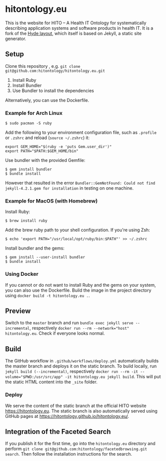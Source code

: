 # hitontology.eu

This is the website for HITO – A Health IT Ontology for systematically describing application systems and software products in health IT.
It is a fork of the [Hyde layout](https://github.com/poole/hyde), which itself is based on Jekyll, a static site generator.

## Setup
Clone this repository , e.g. `git clone git@github.com:hitontology/hitontology.eu.git`

1. Install Ruby
2. Install Bundler
3. Use Bundler to install the dependencies

Alternatively, you can use the Dockerfile.

### Example for Arch Linux

    $ sudo pacman -S ruby

Add the following to your environment configuration file, such as `.profile` or `.zshrc` and reload (`source ~/.zshrc`) it:

    export GEM_HOME="$(ruby -e 'puts Gem.user_dir')"
    export PATH="$PATH:$GEM_HOME/bin"

Use bundler with the provided Gemfile:

    $ gem install bundler
    $ bundle install

However that resulted in the error `Bundler::GemNotFound: Could not find jekyll-4.2.1.gem for installation` in testing on one machine.

### Example for MacOS (with Homebrew)

Install Ruby:

    $ brew install ruby

Add the brew ruby path to your shell configuration.
If you're using Zsh:

    $ echo 'export PATH="/usr/local/opt/ruby/bin:$PATH"' >> ~/.zshrc

Install bundler and the gems:

    $ gem install --user-install bundler
    $ bundle install

### Using Docker
If you cannot or do not want to install Ruby and the gems on your system, you can also use the Dockerfile.
Build the image in the project directory using `docker build -t hitontology.eu .`.

## Preview
Switch to the `master` branch and run `bundle exec jekyll serve --incremental`, respectively `docker run --rm --network="host" hitontology.eu`.
Check if everyone looks normal.

## Build
The GitHub workflow in `.github/workflows/deploy.yml` automatically builds the master branch and deploys it on the static branch.
To build locally, run `jekyll build (--incremental)`, respectively `docker run --rm -it --volume="$PWD:/usr/src/app" -it hitontology.eu jekyll build`.
This will put the static HTML content into the `_site` folder.

### Deploy
We serve the content of the static branch at the official HITO website <https://hitontology.eu>.
The static branch is also automatically served using GitHub pages at <https://hitontology.github.io/hitontology.eu/>.

## Integration of the Faceted Search
If you publish it for the first time, go into the `hitontology.eu` directory and perform `git clone git@github.com:hitontology/facetedbrowsing.git search`. Then follow the installation instructions for the search.
